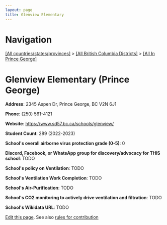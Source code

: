 ```yaml
---
layout: page
title: Glenview Elementary
---
```

# Navigation

[[All countries/states/provinces]](../../..) > [[All British Columbia Districts]](../..) > [[All In Prince George]](..)

# Glenview Elementary (Prince George)

**Address**: 2345 Aspen Dr, Prince George, BC V2N 6J1

**Phone**: (250) 561-4121

**Website**: <https://www.sd57.bc.ca/schools/glenview/>

**Student Count**: 289 (2022-2023)

**School's overall airborne virus protection grade (0-5)**: 0

**Discord, Facebook, or WhatsApp group for discovery/advocacy for THIS school**: TODO

**School's policy on Ventilation**: TODO

**School's Ventilation Work Completion**: TODO

**School's Air-Purification**: TODO

**School's CO2 monitoring to actively drive ventilation and filtration**: TODO

**School's Wikidata URL**: TODO


[Edit this page](https://github.com/ventilate-schools/BC/edit/main/./Prince_George/Glenview_Elementary.md). See also [rules for contribution](../../../contribution-rules/)